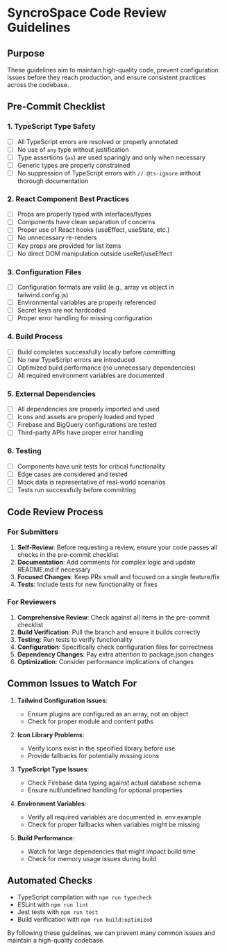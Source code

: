 # SyncroSpace Code Review Guidelines

## Purpose
These guidelines aim to maintain high-quality code, prevent configuration issues before they reach production, and ensure consistent practices across the codebase.

## Pre-Commit Checklist

### 1. TypeScript Type Safety
- [ ] All TypeScript errors are resolved or properly annotated
- [ ] No use of `any` type without justification
- [ ] Type assertions (`as`) are used sparingly and only when necessary
- [ ] Generic types are properly constrained
- [ ] No suppression of TypeScript errors with `// @ts-ignore` without thorough documentation

### 2. React Component Best Practices
- [ ] Props are properly typed with interfaces/types
- [ ] Components have clean separation of concerns
- [ ] Proper use of React hooks (useEffect, useState, etc.)
- [ ] No unnecessary re-renders
- [ ] Key props are provided for list items
- [ ] No direct DOM manipulation outside useRef/useEffect

### 3. Configuration Files
- [ ] Configuration formats are valid (e.g., array vs object in tailwind.config.js)
- [ ] Environmental variables are properly referenced
- [ ] Secret keys are not hardcoded
- [ ] Proper error handling for missing configuration

### 4. Build Process
- [ ] Build completes successfully locally before committing
- [ ] No new TypeScript errors are introduced
- [ ] Optimized build performance (no unnecessary dependencies)
- [ ] All required environment variables are documented

### 5. External Dependencies
- [ ] All dependencies are properly imported and used
- [ ] Icons and assets are properly loaded and typed
- [ ] Firebase and BigQuery configurations are tested
- [ ] Third-party APIs have proper error handling

### 6. Testing
- [ ] Components have unit tests for critical functionality
- [ ] Edge cases are considered and tested
- [ ] Mock data is representative of real-world scenarios
- [ ] Tests run successfully before committing

## Code Review Process

### For Submitters
1. **Self-Review**: Before requesting a review, ensure your code passes all checks in the pre-commit checklist
2. **Documentation**: Add comments for complex logic and update README.md if necessary
3. **Focused Changes**: Keep PRs small and focused on a single feature/fix
4. **Tests**: Include tests for new functionality or fixes

### For Reviewers
1. **Comprehensive Review**: Check against all items in the pre-commit checklist
2. **Build Verification**: Pull the branch and ensure it builds correctly
3. **Testing**: Run tests to verify functionality
4. **Configuration**: Specifically check configuration files for correctness
5. **Dependency Changes**: Pay extra attention to package.json changes
6. **Optimization**: Consider performance implications of changes

## Common Issues to Watch For

1. **Tailwind Configuration Issues**:
   - Ensure plugins are configured as an array, not an object
   - Check for proper module and content paths

2. **Icon Library Problems**:
   - Verify icons exist in the specified library before use
   - Provide fallbacks for potentially missing icons

3. **TypeScript Type Issues**:
   - Check Firebase data typing against actual database schema
   - Ensure null/undefined handling for optional properties

4. **Environment Variables**:
   - Verify all required variables are documented in .env.example
   - Check for proper fallbacks when variables might be missing

5. **Build Performance**:
   - Watch for large dependencies that might impact build time
   - Check for memory usage issues during build

## Automated Checks
- TypeScript compilation with `npm run typecheck`
- ESLint with `npm run lint`
- Jest tests with `npm run test`
- Build verification with `npm run build:optimized`

By following these guidelines, we can prevent many common issues and maintain a high-quality codebase.